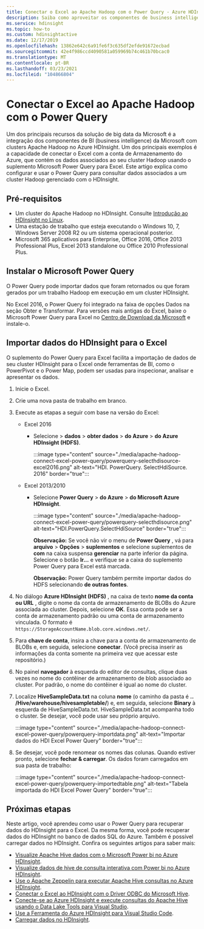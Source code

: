 ```yaml
---
title: Conectar o Excel ao Apache Hadoop com o Power Query - Azure HDInsight
description: Saiba como aproveitar os componentes de business intelligence e usar o Power Query para Excel para acessar dados armazenados no Hadoop no HDInsight.
ms.service: hdinsight
ms.topic: how-to
ms.custom: hdinsightactive
ms.date: 12/17/2019
ms.openlocfilehash: 13862e642c6a91fe6f3c635df2efde91672ecbad
ms.sourcegitcommit: 42e4f986ccd4090581a059969b74c461b70bcac0
ms.translationtype: MT
ms.contentlocale: pt-BR
ms.lasthandoff: 03/23/2021
ms.locfileid: "104866804"
---
```

# <a name="connect-excel-to-apache-hadoop-by-using-power-query"></a>Conectar o Excel ao Apache Hadoop com o Power Query

Um dos principais recursos da solução de big data da Microsoft é a integração dos componentes de BI (business intelligence) da Microsoft com clusters Apache Hadoop no Azure HDInsight. Um dos principais exemplos é a capacidade de conectar o Excel com a conta de Armazenamento do Azure, que contém os dados associados ao seu cluster Hadoop usando o suplemento Microsoft Power Query para Excel. Este artigo explica como configurar e usar o Power Query para consultar dados associados a um cluster Hadoop gerenciado com o HDInsight.

## <a name="prerequisites"></a>Pré-requisitos

* Um cluster do Apache Hadoop no HDInsight. Consulte [Introdução ao HDInsight no Linux](./apache-hadoop-linux-tutorial-get-started.md).
* Uma estação de trabalho que esteja executando o Windows 10, 7, Windows Server 2008 R2 ou um sistema operacional posterior.
* Microsoft 365 aplicativos para Enterprise, Office 2016, Office 2013 Professional Plus, Excel 2013 standalone ou Office 2010 Professional Plus.

## <a name="install-microsoft-power-query"></a>Instalar o Microsoft Power Query

O Power Query pode importar dados que foram retornados ou que foram gerados por um trabalho Hadoop em execução em um cluster HDInsight.

No Excel 2016, o Power Query foi integrado na faixa de opções Dados na seção Obter e Transformar. Para versões mais antigas do Excel, baixe o Microsoft Power Query para Excel no [Centro de Download da Microsoft](https://go.microsoft.com/fwlink/?LinkID=286689) e instale-o.

## <a name="import-hdinsight-data-into-excel"></a>Importar dados do HDInsight para o Excel

O suplemento do Power Query para Excel facilita a importação de dados de seu cluster HDInsight para o Excel onde ferramentas de BI, como o PowerPivot e o Power Map, podem ser usadas para inspecionar, analisar e apresentar os dados.

1. Inicie o Excel.

1. Crie uma nova pasta de trabalho em branco.

1. Execute as etapas a seguir com base na versão do Excel:

   * Excel 2016

     * Selecione > **dados**  >  **obter dados**  >  **do Azure**  >  **do Azure HDInsight (HDFS)**.

       :::image type="content" source="./media/apache-hadoop-connect-excel-power-query/powerquery-selecthdisource-excel2016.png" alt-text="HDI. PowerQuery. SelectHdiSource. 2016" border="true":::

   * Excel 2013/2010

     * Selecione **Power Query**  >  **do Azure**  >  **do Microsoft Azure HDInsight**.

       :::image type="content" source="./media/apache-hadoop-connect-excel-power-query/powerquery-selecthdisource.png" alt-text="HDI.PowerQuery.SelectHdiSource" border="true":::

       **Observação:** Se você não vir o menu de **Power Query** , vá para **arquivo**  >  **Opções**  >  **suplementos** e selecione suplementos de **com** na caixa suspensa **gerenciar** na parte inferior da página. Selecione o botão **Ir...** e verifique se a caixa do suplemento Power Query para Excel está marcada.

       **Observação:** Power Query também permite importar dados do HDFS selecionando **de outras fontes**.

1. No diálogo **Azure HDInsight (HDFS)** , na caixa de texto **nome da conta ou URL** , digite o nome da conta de armazenamento de BLOBs do Azure associada ao cluster. Depois, selecione **OK**. Essa conta pode ser a conta de armazenamento padrão ou uma conta de armazenamento vinculada.  O formato é `https://StorageAccountName.blob.core.windows.net/`.

1. Para **chave de conta**, insira a chave para a conta de armazenamento de BLOBs e, em seguida, selecione **conectar**. (Você precisa inserir as informações da conta somente na primeira vez que acessar este repositório.)

1. No painel **navegador** à esquerda do editor de consultas, clique duas vezes no nome do contêiner de armazenamento de blob associado ao cluster. Por padrão, o nome do contêiner é igual ao nome do cluster.

1. Localize **HiveSampleData.txt** na coluna **nome** (o caminho da pasta é **.. /Hive/warehouse/hivesampletable/**) e, em seguida, selecione **Binary** à esquerda de HiveSampleData.txt. HiveSampleData.txt acompanha todo o cluster. Se desejar, você pode usar seu próprio arquivo.

    :::image type="content" source="./media/apache-hadoop-connect-excel-power-query/powerquery-importdata.png" alt-text="Importar dados do HDI Excel Power Query" border="true":::

1. Se desejar, você pode renomear os nomes das colunas. Quando estiver pronto, selecione **fechar & carregar**.  Os dados foram carregados em sua pasta de trabalho:

    :::image type="content" source="./media/apache-hadoop-connect-excel-power-query/powerquery-importedtable.png" alt-text="Tabela importada do HDI Excel Power Query" border="true":::

## <a name="next-steps"></a>Próximas etapas

Neste artigo, você aprendeu como usar o Power Query para recuperar dados do HDInsight para o Excel. Da mesma forma, você pode recuperar dados do HDInsight no banco de dados SQL do Azure. Também é possível carregar dados no HDInsight. Confira os seguintes artigos para saber mais:

* [Visualize Apache Hive dados com o Microsoft Power bi no Azure HDInsight](apache-hadoop-connect-hive-power-bi.md).
* [Visualize dados de hive de consulta interativa com Power bi no Azure HDInsight](../interactive-query/apache-hadoop-connect-hive-power-bi-directquery.md).
* [Use o Apache Zeppelin para executar Apache Hive consultas no Azure HDInsight](../interactive-query/hdinsight-connect-hive-zeppelin.md).
* [Conectar o Excel ao HDInsight com o Driver ODBC do Microsoft Hive](apache-hadoop-connect-excel-hive-odbc-driver.md).
* [Conecte-se ao Azure HDInsight e execute consultas do Apache Hive usando o Data Lake Tools para Visual Studio](apache-hadoop-visual-studio-tools-get-started.md).
* [Use a Ferramenta do Azure HDInsight para Visual Studio Code](../hdinsight-for-vscode.md).
* [Carregar dados no HDInsight](./../hdinsight-upload-data.md).
